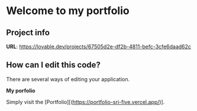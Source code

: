 # Welcome to my portfolio

## Project info

**URL**: https://lovable.dev/projects/67505d2e-df2b-4811-befc-3cfe6daad62c

## How can I edit this code?

There are several ways of editing your application.

**My porfolio**

Simply visit the [Portfolio][(https://portfolio-sri-five.vercel.app/)].











